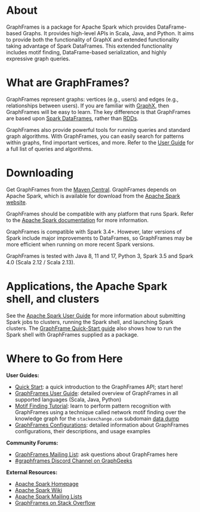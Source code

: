 # About

GraphFrames is a package for Apache Spark which provides DataFrame-based Graphs. It provides high-level APIs in Scala, Java, and Python. It aims to provide both the functionality of GraphX and extended functionality taking advantage of Spark DataFrames.  This extended functionality includes motif finding, DataFrame-based serialization, and highly expressive graph queries.

# What are GraphFrames?

GraphFrames represent graphs: vertices (e.g., users) and edges (e.g., relationships between users). If you are familiar with [GraphX](http://spark.apache.org/docs/latest/graphx-programming-guide.html), then GraphFrames will be easy to learn.  The key difference is that GraphFrames are based upon [Spark DataFrames](http://spark.apache.org/docs/latest/sql-programming-guide.html), rather than [RDDs](http://spark.apache.org/docs/latest/programming-guide.html#resilient-distributed-datasets-rdds).

GraphFrames also provide powerful tools for running queries and standard graph algorithms. With GraphFrames, you can easily search for patterns within graphs, find important vertices, and more. Refer to the [User Guide](/04-user-guide/01-creating-graphframes.md) for a full list of queries and algorithms.

# Downloading

Get GraphFrames from the [Maven Central](https://central.sonatype.com/namespace/io.graphframes). GraphFrames depends on Apache Spark, which is available for download from the [Apache Spark website](http://spark.apache.org).

GraphFrames should be compatible with any platform that runs Spark. Refer to the [Apache Spark documentation](http://spark.apache.org/docs/latest) for more information.

GraphFrames is compatible with Spark 3.4+. However, later versions of Spark include major improvements to DataFrames, so GraphFrames may be more efficient when running on more recent Spark versions.

GraphFrames is tested with Java 8, 11 and 17, Python 3, Spark 3.5 and Spark 4.0 (Scala 2.12 / Scala 2.13).

# Applications, the Apache Spark shell, and clusters

See the [Apache Spark User Guide](http://spark.apache.org/docs/latest/) for more information about submitting Spark jobs to clusters, running the Spark shell, and launching Spark clusters. The [GraphFrame Quick-Start guide](/02-quick-start/02-quick-start.md) also shows how to run the Spark shell with GraphFrames supplied as a package.

# Where to Go from Here

**User Guides:**

* [Quick Start](/02-quick-start/02-quick-start.md): a quick introduction to the GraphFrames API; start here!
* [GraphFrames User Guide](/04-user-guide/01-creating-graphframes.md): detailed overview of GraphFrames
  in all supported languages (Scala, Java, Python)
* [Motif Finding Tutorial](/03-tutorials/02-motif-tutorial.md): learn to perform pattern recognition with GraphFrames using a technique called network motif finding over the knowledge graph for the `stackexchange.com` subdomain [data dump](https://archive.org/details/stackexchange)
* [GraphFrames Configurations](/04-user-guide/13-configurations.md): detailed information about GraphFrames configurations, their descriptions, and usage examples

**Community Forums:**

* [GraphFrames Mailing List](https://groups.google.com/g/graphframes/): ask questions about GraphFrames here
* [#graphframes Discord Channel on GraphGeeks](https://discord.com/channels/1162999022819225631/1326257052368113674)

**External Resources:**

* [Apache Spark Homepage](http://spark.apache.org)
* [Apache Spark Wiki](https://cwiki.apache.org/confluence/display/SPARK)
* [Apache Spark Mailing Lists](http://spark.apache.org/mailing-lists.html)
* [GraphFrames on Stack Overflow](https://stackoverflow.com/questions/tagged/graphframes)
